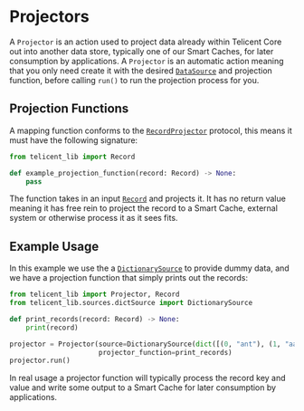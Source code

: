# Projectors

A `Projector` is an action used to project data already within Telicent Core out into another data store, typically one
of our Smart Caches, for later consumption by applications.  A `Projector` is an automatic action meaning that you only
need create it with the desired [`DataSource`](data-sources.md) and projection function, before
calling `run()` to run the projection process for you.

## Projection Functions

A mapping function conforms to the [`RecordProjector`](records.md#working-with-records) protocol, this means it must
have the following signature:

```python
from telicent_lib import Record

def example_projection_function(record: Record) -> None:
    pass
```

The function takes in an input [`Record`](records.md) and projects it.  It has no return value meaning it has free rein
to project the record to a Smart Cache, external system or otherwise process it as it sees fits.

## Example Usage

In this example we use the a [`DictionarySource`](data-sources.md#dictionary-source) to provide dummy data, and we 
have a projection function that simply prints out the records:

```python
from telicent_lib import Projector, Record
from telicent_lib.sources.dictSource import DictionarySource

def print_records(record: Record) -> None:
    print(record)

projector = Projector(source=DictionarySource(dict([(0, "ant"), (1, "aardvark"), (2, "bat"), (3, "camel")])),
                      projector_function=print_records)
projector.run()
```

In real usage a projector function will typically process the record key and value and write some output to a Smart
Cache for later consumption by applications.


[1]: https://en.wikipedia.org/wiki/Map_(higher-order_function)
[2]: https://stackoverflow.com/questions/26684562/whats-the-difference-between-map-and-flatmap-methods-in-java-8
